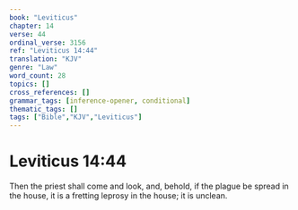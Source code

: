 ```yaml
---
book: "Leviticus"
chapter: 14
verse: 44
ordinal_verse: 3156
ref: "Leviticus 14:44"
translation: "KJV"
genre: "Law"
word_count: 28
topics: []
cross_references: []
grammar_tags: [inference-opener, conditional]
thematic_tags: []
tags: ["Bible","KJV","Leviticus"]
---
```


# Leviticus 14:44

Then the priest shall come and look, and, behold, if the plague be spread in the house, it is a fretting leprosy in the house; it is unclean.
